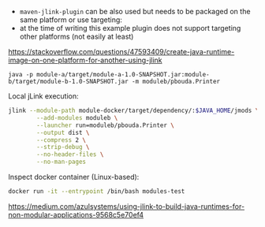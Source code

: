 - `maven-jlink-plugin` can be also used but needs to be packaged on the same platform or use targeting:
- at the time of writing this example plugin does not support targeting other platforms (not easily at least)

https://stackoverflow.com/questions/47593409/create-java-runtime-image-on-one-platform-for-another-using-jlink

```
java -p module-a/target/module-a-1.0-SNAPSHOT.jar:module-b/target/module-b-1.0-SNAPSHOT.jar -m moduleb/pbouda.Printer
```

Local jLink execution:
```bash
jlink --module-path module-docker/target/dependency/:$JAVA_HOME/jmods \
        --add-modules moduleb \
        --launcher run=moduleb/pbouda.Printer \
        --output dist \
        --compress 2 \
        --strip-debug \
        --no-header-files \
        --no-man-pages
```

Inspect docker container (Linux-based): 
```bash
docker run -it --entrypoint /bin/bash modules-test
```

https://medium.com/azulsystems/using-jlink-to-build-java-runtimes-for-non-modular-applications-9568c5e70ef4
